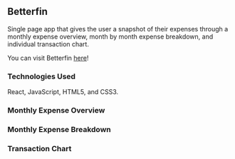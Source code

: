 ## Betterfin
Single page app that gives the user a snapshot of their expenses through a monthly expense overview, month by month expense breakdown, and individual transaction chart.

You can visit Betterfin [here](https://betterfin-davidyoon.herokuapp.com/)!

### Technologies Used
React, JavaScript, HTML5, and CSS3.

### Monthly Expense Overview


### Monthly Expense Breakdown


### Transaction Chart
